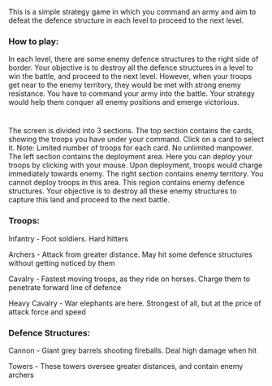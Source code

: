This is a simple strategy game in which you command an army and aim to defeat the defence structure in each level to proceed to the next level.

### How to play:

In each level, there are some enemy defence structures to the right side of border. Your objective is to destroy all the defence structures in a level to win the battle, and proceed to the next level. However, when your troops get near to the enemy territory, they would be met with strong enemy resistance. You have to command your army into the battle. Your strategy would help them conquer all enemy positions and emerge victorious.
#
The screen is divided into 3 sections. The top section contains the cards, showing the troops you have under your command. Click on a card to select it. Note: Limited number of troops for each card. No unlimited manpower.  
The left section contains the deployment area. Here you can deploy your troops by clicking with your mouse. Upon deployment, troops would charge immediately towards enemy.  The right section contains enemy territory. You cannot deploy troops in this area. This region contains enemy defence structures. Your objective is to destroy all these enemy structures to capture this land and proceed to the next battle.

### Troops:

<p>Infantry        - Foot soldiers. Hard hitters
</p><p>Archers         - Attack from greater distance. May hit some defence structures without getting noticed by them
</p><p>Cavalry         - Fastest moving troops, as they ride on horses. Charge them to penetrate forward line of defence
</p><p>Heavy Cavalry   - War elephants are here. Strongest of all, but at the price of attack force and speed
</p>

### Defence Structures:

<p>Cannon          - Giant grey barrels shooting fireballs. Deal high damage when hit </p>
<p>Towers          - These towers oversee greater distances, and contain enemy archers</p>

